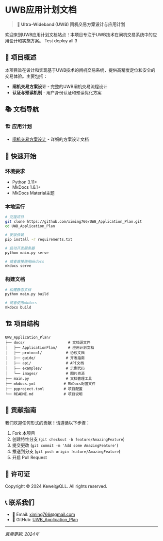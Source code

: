 # UWB应用计划文档

> 📡 **Ultra-Wideband (UWB) 闸机交易方案设计与应用计划**

欢迎来到UWB应用计划文档站点！本项目专注于UWB技术在闸机交易系统中的应用设计和实施方案。
Test deploy all 3

## 🎯 项目概述

本项目旨在设计和实现基于UWB技术的闸机交易系统，提供高精度定位和安全的交易体验。主要包括：

- **闸机交易方案设计** - 完整的UWB闸机交易流程设计
- **认证与预读机制** - 用户身份认证和预读优化方案

## 📚 文档导航

### 🏗️ 应用计划
- [闸机交易方案设计](ApplicationPlan/UwbApplicationPlanDesign_V1.1.md) - 详细的方案设计文档


## 🔧 快速开始

### 环境要求

- Python 3.11+
- MkDocs 1.6.1+
- MkDocs Material主题

### 本地运行

```bash
# 克隆项目
git clone https://github.com/ximing766/UWB_Application_Plan.git
cd UWB_Application_Plan

# 安装依赖
pip install -r requirements.txt

# 启动开发服务器
python main.py serve

# 或者直接使用mkdocs
mkdocs serve
```

### 构建文档

```bash
# 构建静态文档
python main.py build

# 或者使用mkdocs
mkdocs build
```

## 🏗️ 项目结构

```
UWB_Application_Plan/
├── docs/                    # 文档源文件
│   ├── ApplicationPlan/     # 应用计划文档
│   ├── protocol/           # 协议文档
│   ├── guide/              # 开发指南
│   ├── api/                # API文档
│   ├── examples/           # 示例代码
│   └── images/             # 图片资源
├── main.py                 # 文档管理工具
├── mkdocs.yml             # MkDocs配置文件
├── pyproject.toml         # 项目配置
└── README.md              # 项目说明
```

## 🤝 贡献指南

我们欢迎任何形式的贡献！请遵循以下步骤：

1. Fork 本项目
2. 创建特性分支 (`git checkout -b feature/AmazingFeature`)
3. 提交更改 (`git commit -m 'Add some AmazingFeature'`)
4. 推送到分支 (`git push origin feature/AmazingFeature`)
5. 开启 Pull Request

## 📄 许可证

Copyright © 2024 Kewei@QLL. All rights reserved.

## 📞 联系我们

- 📧 Email: ximing766@gmail.com
- 🐙 GitHub: [UWB_Application_Plan](https://github.com/ximing766/UWB_Application_Plan.git)

---

*最后更新: 2024年*
